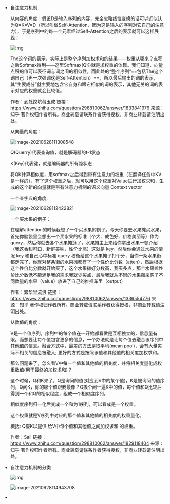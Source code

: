 - 自注意力机制

  从内容的角度：假设D是输入序列的内容，完全忽略线性变换的话可以近似认为Q=K=V=D（所以叫做Self-Attention，因为这是输入的序列对它自己的注意力），于是序列中的每一个元素经过Self-Attention之后的表示就可以这样展现：

  ![img](D:%5C013_GitHubDesktopSetup_data%5CSharing-of-publicly-available-study-records-at-the-graduate-level%5C%E6%A8%A1%E5%9E%8B%E5%AD%A6%E4%B9%A0%E8%AE%B0%E5%BD%95%5C%E8%87%AA%E6%B3%A8%E6%84%8F%E5%8A%9B%E6%9C%BA%E5%88%B6%E5%92%8C%E6%B3%A8%E6%84%8F%E5%8A%9B%E6%9C%BA%E5%88%B6%E5%AD%A6%E4%B9%A0.assets%5Cv2-8ed6506d0cb14e2d1cd96779c6e45d91_1440w.jpg)

  The这个词的表示，实际上是整个序列加权求和的结果——权重从哪来？点积之后Softmax得到——这里Softmax(QK)就是求权重的体现。我们知道，向量点积的值可以表征词与词之间的相似性，而此处的“整个序列”==包括The这个词自己（再一次强调这是Self-Attention）==，所以最后输出的词的表示，其“主要成分”就主要地包含它自身和跟它相似的词的表示，其他无关的词的表示对应的权重就会比较低。

  

  作者：到处挖坑蒋玉成
  链接：https://www.zhihu.com/question/298810062/answer/1833841976
  来源：知乎
  著作权归作者所有。商业转载请联系作者获得授权，非商业转载请注明出处。

  从向量的角度：

  ![image-20210628111308548](D:%5C013_GitHubDesktopSetup_data%5CSharing-of-publicly-available-study-records-at-the-graduate-level%5C%E6%A8%A1%E5%9E%8B%E5%AD%A6%E4%B9%A0%E8%AE%B0%E5%BD%95%5C%E8%87%AA%E6%B3%A8%E6%84%8F%E5%8A%9B%E6%9C%BA%E5%88%B6%E5%92%8C%E6%B3%A8%E6%84%8F%E5%8A%9B%E6%9C%BA%E5%88%B6%E5%AD%A6%E4%B9%A0.assets%5Cimage-20210628111308548.png)

  Q(Querry)代表查询值，就是解码器的t-1状态

  K(Key)代表键，就是编码器的所有隐状态

  将QK计算相似度，用softmax之后得到带有注意力的权重（在翻译任务中KV 是一样的），有了这个权重之后，就可以用这个权重对Value进行加权求和，生成的这个新的向量就是带有注意力机制的语义向量 Context vector

  一个查字典的角度:

  ![image-20210628112422821](D:%5C013_GitHubDesktopSetup_data%5CSharing-of-publicly-available-study-records-at-the-graduate-level%5C%E6%A8%A1%E5%9E%8B%E5%AD%A6%E4%B9%A0%E8%AE%B0%E5%BD%95%5C%E8%87%AA%E6%B3%A8%E6%84%8F%E5%8A%9B%E6%9C%BA%E5%88%B6%E5%92%8C%E6%B3%A8%E6%84%8F%E5%8A%9B%E6%9C%BA%E5%88%B6%E5%AD%A6%E4%B9%A0.assets%5Cimage-20210628112422821.png)

  一个买水果的例子：

  在理解attention的时候我想了一个买水果的例子。今天你要去水果摊买水果，首先你脑袋里会想出一个买水果的标准（个大、成色好、价格美丽等）作为 query，然后你就去各个水果摊逛了，水果摊主上来给你拿出水果一顿介绍（我这香甜可口，新鲜美味，性价比高）这就是 key，然后你会通过水果的情况 key 和自己心中标准 query 权衡给这个水果摊子打个分，当你一条水果街都走完了，你就对整条街的水果摊都有了一个性价比分数（atten），然后根据这个性价比分数就开始买了，这个水果摊好分数高，我买多点，那个水果摊性价比分数低不能满足我的需求我就少买点，最后我就从不同的水果摊采购了不同数量的水果（value）放进了自己的推推车里（output）

  

  作者：繁华里流浪
  链接：https://www.zhihu.com/question/298810062/answer/1336554776
  来源：知乎
  著作权归作者所有。商业转载请联系作者获得授权，非商业转载请注明出处。

  从数值的角度：

  V是一个值序列，序列中的每个值在一开始都看做是互相独立的，信息量有限。而想要让每个值包含更多的信息，一个办法就是让每个值去融合该序列中其他值的信息。融合方式中，最差的方法是取平均(mean pool)，会有大量实际不相关的信息被融入; 更好的方式是按照该值和其他值的相关度加权求和。

  那么问题来了，怎么看V中每一个值和其他值的相关度，并将相关度量化成权重数值(用于最终的加权求和)？

  这个时候，Q和K来了，Q是询问的值(对应到V中的某个值)，K是被询问的值序列，Q问K，你的哪个值跟我最像？Q挨个问一遍K中的值，每个值和Q比较后得到一个和Q的相似程度，组成一个相似度序列。

  相似度序列归一化后变成一个和为1序列，可以看成是一个权重。

  这个权重就是V序列中对应的那个值和其他值的相关度的权重量化。

  概括: Q查K以提供  给V中每个值和其他值之间加权求和  的权重。

  

  作者：Sail
  链接：https://www.zhihu.com/question/298810062/answer/1829118404
  来源：知乎
  著作权归作者所有。商业转载请联系作者获得授权，非商业转载请注明出处。

- 自注意力机制的分类

  

  ![img](D:%5C013_GitHubDesktopSetup_data%5CSharing-of-publicly-available-study-records-at-the-graduate-level%5C%E6%A8%A1%E5%9E%8B%E5%AD%A6%E4%B9%A0%E8%AE%B0%E5%BD%95%5C%E8%87%AA%E6%B3%A8%E6%84%8F%E5%8A%9B%E6%9C%BA%E5%88%B6%E5%92%8C%E6%B3%A8%E6%84%8F%E5%8A%9B%E6%9C%BA%E5%88%B6%E5%AD%A6%E4%B9%A0.assets%5Cv2-f44d7bc6b8985379a4520acaf56d0eb0_1440w.jpg)

  ![image-20210628114943708](D:%5C013_GitHubDesktopSetup_data%5CSharing-of-publicly-available-study-records-at-the-graduate-level%5C%E6%A8%A1%E5%9E%8B%E5%AD%A6%E4%B9%A0%E8%AE%B0%E5%BD%95%5C%E8%87%AA%E6%B3%A8%E6%84%8F%E5%8A%9B%E6%9C%BA%E5%88%B6%E5%92%8C%E6%B3%A8%E6%84%8F%E5%8A%9B%E6%9C%BA%E5%88%B6%E5%AD%A6%E4%B9%A0.assets%5Cimage-20210628114943708.png)

- 



